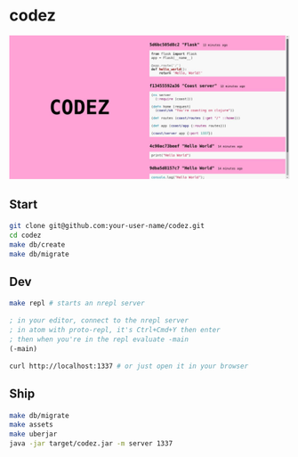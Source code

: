 # codez

![screenshot](resources/public/assets/img/screenshot.jpg)

## Start

```bash
git clone git@github.com:your-user-name/codez.git
cd codez
make db/create
make db/migrate
```

## Dev

```bash
make repl # starts an nrepl server
```

```clojure
; in your editor, connect to the nrepl server
; in atom with proto-repl, it's Ctrl+Cmd+Y then enter
; then when you're in the repl evaluate -main
(-main)
```

```bash
curl http://localhost:1337 # or just open it in your browser
```

## Ship
```bash
make db/migrate
make assets
make uberjar
java -jar target/codez.jar -m server 1337
```
